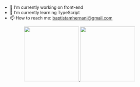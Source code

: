 ### 


- 🔭 I’m currently working on front-end
- 🌱 I’m currently learning TypeScript
- 📫 How to reach me: baptistamhernani@gmail.com

<div align="center">
  <a href="https://github.com/bosshentai">
  <img height="180em" src="https://github-readme-stats.vercel.app/api?username=bosshentai&show_icons=true&theme=dark&include_all_commits=true&count_private=true"/>
  <img height="180em" src="https://github-readme-stats.vercel.app/api/top-langs/?username=bosshentai&layout=compact&langs_count=10&theme=dark&hide=jupyter%20notebook"/>
</div>

